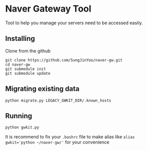 # Naver Gateway Tool
Tool to help you manage your servers need to be accessed easily.

## Installing
Clone from the github
```
git clone https://github.com/SungJinYoo/naver-gw.git
cd naver-gw
git submodule init
git submodule update
```

## Migrating existing data
```
python migrate.py LEGACY_GWKIT_DIR/.known_hosts
```

## Running
```
python gwkit.py
```

It is recommend to fix your `.bashrc` file to make alias like `alias gwkit='python ~/naver-gw/'` for your convenience
